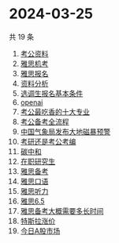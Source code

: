 # 2024-03-25

共 19 条

<!-- BEGIN -->
<!-- 最后更新时间 Mon Mar 25 2024 22:11:19 GMT+0800 (China Standard Time) -->

1. [考公资料](https://www.zhihu.com/search?q=考公资料)
1. [雅思机考](https://www.zhihu.com/search?q=雅思机考)
1. [雅思报名](https://www.zhihu.com/search?q=雅思报名)
1. [资料分析](https://www.zhihu.com/search?q=资料分析)
1. [选调生报名基本条件](https://www.zhihu.com/search?q=选调生报名基本条件)
1. [openai](https://www.zhihu.com/search?q=openai)
1. [考公最吃香的十大专业](https://www.zhihu.com/search?q=考公最吃香的十大专业)
1. [考公备考全流程](https://www.zhihu.com/search?q=考公备考全流程)
1. [中国气象局发布大地磁暴预警](https://www.zhihu.com/search?q=中国气象局发布大地磁暴预警)
1. [考研还是考公考编](https://www.zhihu.com/search?q=考研还是考公考编)
1. [碳中和](https://www.zhihu.com/search?q=碳中和)
1. [在职研究生](https://www.zhihu.com/search?q=在职研究生)
1. [雅思备考](https://www.zhihu.com/search?q=雅思备考)
1. [雅思口语](https://www.zhihu.com/search?q=雅思口语)
1. [雅思听力](https://www.zhihu.com/search?q=雅思听力)
1. [雅思6.5](https://www.zhihu.com/search?q=雅思6.5)
1. [雅思备考大概需要多长时间](https://www.zhihu.com/search?q=雅思备考大概需要多长时间)
1. [特斯拉涨价](https://www.zhihu.com/search?q=特斯拉涨价)
1. [今日A股市场](https://www.zhihu.com/search?q=今日A股市场)

<!-- END -->
